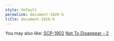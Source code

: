 ```yaml
---
style: default
permalink: document-1026-b
title: document-1026-b
---
```

You may also like:
[SCP-1902](http://scp-wiki.net/scp-1902)
[Not To Disappear - 2](http://scp-wiki.net/not-to-disappear-2)